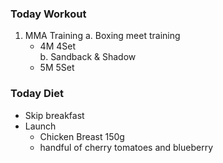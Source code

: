 ### Today Workout
1. MMA Training
  a. Boxing meet training 
   - 4M 4Set  
  b. Sandback & Shadow
   - 5M 5Set
   
### Today Diet
* Skip breakfast
* Launch
  - Chicken Breast 150g
  - handful of cherry tomatoes and blueberry
